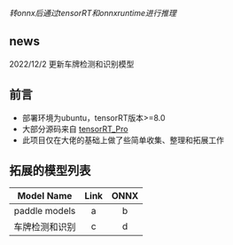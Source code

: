 *转onnx后通过tensorRT和onnxruntime进行推理*
## news
2022/12/2 更新车牌检测和识别模型

## 前言
- 部署环境为ubuntu，tensorRT版本>=8.0
- 大部分源码来自 [tensorRT_Pro](https://github.com/shouxieai/tensorRT_Pro)
- 此项目仅在大佬的基础上做了些简单收集、整理和拓展工作

## 拓展的模型列表
|    Model Name     | Link  | ONNX  |
| :---------------: | :---: | :---: |
|      paddle models      |   a   |   b   |
| 车牌检测和识别 |   c   |   d   |
